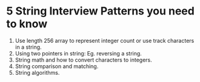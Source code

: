 # 5 String Interview Patterns you need to know

1. Use length 256 array to represent integer count or use track characters in a string.
2. Using two pointers in string: Eg. reversing a string.
3. String math and how to convert characters to integers.
4. String comparison and matching.
5. String algorithms.

